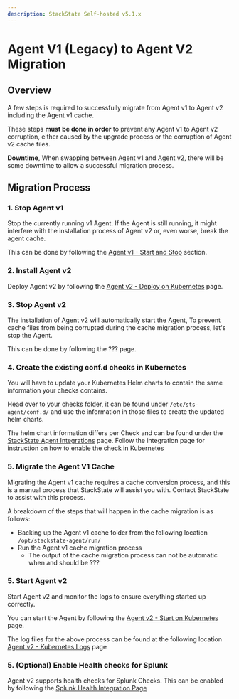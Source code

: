 ```yaml
---
description: StackState Self-hosted v5.1.x
---
```


# Agent V1 \(Legacy\) to Agent V2 Migration

## Overview

A few steps is required to successfully migrate from Agent v1 to Agent v2 including the Agent v1 cache.

These steps **must be done in order** to prevent any Agent v1 to Agent v2 corruption, either caused by the upgrade process or the corruption of Agent v2 cache files.

**Downtime**, When swapping between Agent v1 and Agent v2, there will be some downtime to allow a successful migration process.

## Migration Process

### 1. Stop Agent v1

Stop the currently running v1 Agent. If the Agent is still running, it might interfere with the installation process of Agent v2 or, even worse, break the agent cache.

This can be done by following the [Agent v1 - Start and Stop](/setup/agent/agent-v1.md#start--stop--restart-the-agent) section.

### 2. Install Agent v2

Deploy Agent v2 by following the [Agent v2 - Deploy on Kubernetes](/setup/agent/kubernetes.md) page.

### 3. Stop Agent v2

The installation of Agent v2 will automatically start the Agent, To prevent cache files from being corrupted during the
cache migration process, let's stop the Agent.

This can be done by following the ??? page.

### 4. Create the existing conf.d checks in Kubernetes

You will have to update your Kubernetes Helm charts to contain the same information your checks contains.

Head over to your checks folder, it can be found under `/etc/sts-agent/conf.d/` and use the information in those files to create the updated helm charts.

The helm chart information differs per Check and can be found under the [StackState Agent Integrations](/stackpacks/integrations) page. 
Follow the integration page for instruction on how to enable the check in Kubernetes


### 5. Migrate the Agent V1 Cache

Migrating the Agent v1 cache requires a cache conversion process, and this is a manual process that StackState will assist you with.
Contact StackState to assist with this process.

A breakdown of the steps that will happen in the cache migration is as follows:

- Backing up the Agent v1 cache folder from the following location `/opt/stackstate-agent/run/`
- Run the Agent v1 cache migration process
   - The output of the cache migration process can not be automatic when and should be ???

### 5. Start Agent v2

Start Agent v2 and monitor the logs to ensure everything started up correctly.

You can start the Agent by following the [Agent v2 - Start on Kubernetes](???) page.

The log files for the above process can be found at the following location [Agent v2 - Kubernetes Logs](/setup/agent/kubernetes.md#log-files) page

### 5. (Optional) Enable Health checks for Splunk

Agent v2 supports health checks for Splunk Checks. This can be enabled by following the [Splunk Health Integration Page](/stackpacks/integrations/splunk/splunk_health.md)
